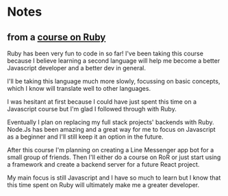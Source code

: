 # Notes
## from a [course on Ruby](https://www.udemy.com/comprehensive-ruby-programming-tutorial/)

Ruby has been very fun to code in so far! I've been taking this course because I believe learning a second language will help me become a better Javascript developer and a better dev in general.

I'll be taking this language much more slowly, focussing on basic concepts, which I know will translate well to other languages.

I was hesitant at first because I could have just spent this time on a Javascript course but I'm glad I followed through with Ruby.

Eventually I plan on replacing my full stack projects' backends with Ruby. Node.Js has been amazing and a great way for me to focus on Javascript as a beginner and I'll still keep it an option in the future.

After this course I'm planning on creating a Line Messenger app bot for a small group of friends. Then I'll either do a course on RoR or just start using a framework and create a backend server for a future React project.

My main focus is still Javascript and I have so much to learn but I know that this time spent on Ruby will ultimately make me a greater developer.

